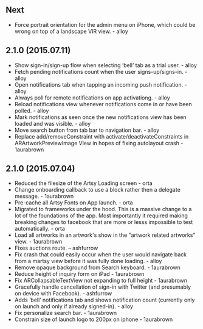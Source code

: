 ## Next

* Force portrait orientation for the admin menu on iPhone, which could be wrong on top of a landscape VIR view. - alloy

## 2.1.0 (2015.07.11)

* Show sign-in/sign-up flow when selecting ‘bell’ tab as a trial user. - alloy
* Fetch pending notifications count when the user signs-up/signs-in. - alloy
* Open notifications tab when tapping an incoming push notification. - alloy
* Always poll for remote notifications on app activationg. - alloy
* Reload notifications view whenever notifications come in or have been polled. - alloy
* Mark notifications as seen once the new notifications view has been loaded and was visible. - alloy
* Move search button from tab bar to navigation bar. - alloy
* Replace add/removeConstraint with activate/deactivateConstraints in ARArtworkPreviewImage View in hopes of fixing autolayout crash - 1aurabrown

## 2.1.0 (2015.07.04)

* Reduced the filesize of the Artsy Loading screen - orta
* Change onboarding callback to use a block rather then a delegate message. - 1aurabrown
* Pre-cache all Artsy Fonts on App launch. - orta
* Migrated to frameworks under the hood. This is a massive change to a lot
  of the foundations of the app. Most importantly it required making breaking 
  changes to facebook that are more or lesss impossible to test automatically. - orta
* Load all artworks in an artwork's show in the "artwork related artworks" view. - 1aurabrown
* Fixes auctions route. – ashfurrow
* Fix crash that could easily occur when the user would navigate back from a martsy view before it was fully done loading. - alloy
* Remove opaque background from Search keyboard. - 1aurabrown
* Reduce height of inquiry form on iPad - 1aurabrown
* Fix ARCollapsableTextView not expanding to full height - 1aurabrown
* Gracefully handle cancellation of sign-in with Twitter (and presumably on device with Facebook). - ashfurrow
* Adds ‘bell’ notifications tab and shows notification count (currently only on launch and only if already signed-in). - alloy
* Fix personalize search bar. - 1aurabrown
* Constrain size of launch logo to 200px on iphone - 1aurabrown